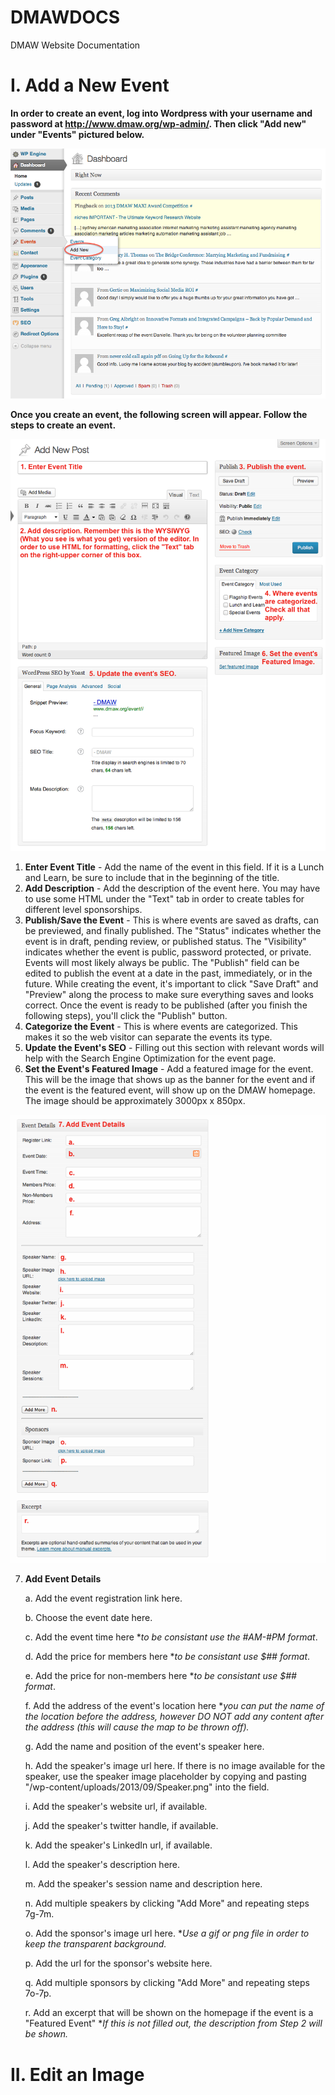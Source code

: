 DMAWDOCS
========

DMAW Website Documentation

# I. Add a New Event

**In order to create an event, log into Wordpress with your username and password at http://www.dmaw.org/wp-admin/. Then click "Add new" under "Events" pictured below.**

![](Add_Event_1.png)


**Once you create an event, the following screen will appear. Follow the steps to create an event.**


![](Add_Event_2.png)

1. **Enter Event Title** - Add the name of the event in this field. If it is a Lunch and Learn, be sure to include that in the beginning of the title.
2. **Add Description** - Add the description of the event here. You may have to use some HTML under the "Text" tab in order to create tables for different level sponsorships.
3. **Publish/Save the Event** - This is where events are saved as drafts, can be previewed, and finally published. 
      The "Status" indicates whether the event is in draft, pending review, or published status.
      The "Visibility" indicates whether the event is public, password protected, or private. Events will most likely always be public.
      The "Publish" field can be edited to publish the event at a date in the past, immediately, or in the future.
      While creating the event, it's important to click "Save Draft" and "Preview" along the process to make sure everything saves and looks correct.
      Once the event is ready to be published (after you finish the following steps), you'll click the "Publish" button.
4. **Categorize the Event** - This is where events are categorized. This makes it so the web visitor can separate the events its type.
5. **Update the Event's SEO** - Filling out this section with relevant words will help with the Search Engine Optimization for the event page. 
6. **Set the Event's Featured Image** - Add a featured image for the event. This will be the image that shows up as the banner for the event and if the event is the featured event, will show up on the DMAW homepage. The image should be approximately 3000px x 850px.

![](Add_Event_3.png)

7. **Add Event Details**

      a. Add the event registration link here.

      b. Choose the event date here.
      
      c. Add the event time here **to be consistant use the #AM-#PM format*.
      
      d. Add the price for members here **to be consistant use $## format*.
      
      e. Add the price for non-members here **to be consistant use $## format*.
      
      f. Add the address of the event's location here **you can put the name of the location before the address, however DO NOT add any content after the address (this will cause the map to be thrown off).*
      
      g. Add the name and position of the event's speaker here.
      
      h. Add the speaker's image url here. If there is no image available for the speaker, use the speaker image placeholder by copying and pasting "/wp-content/uploads/2013/09/Speaker.png" into the field.
      
      i. Add the speaker's website url, if available.
      
      j. Add the speaker's twitter handle, if available.
      
      k. Add the speaker's LinkedIn url, if available.
      
      l. Add the speaker's description here.
      
      m. Add the speaker's session name and description here.
      
      n. Add multiple speakers by clicking "Add More" and repeating steps 7g-7m.
      
      o. Add the sponsor's image url here. **Use a gif or png file in order to keep the transparent background.*
      
      p. Add the url for the sponsor's website here.
      
      q. Add multiple sponsors by clicking "Add More" and repeating steps 7o-7p.
      
      r. Add an excerpt that will be shown on the homepage if the event is a "Featured Event" **If this is not filled out, the description from Step 2 will be shown.*


      
# II. Edit an Image
